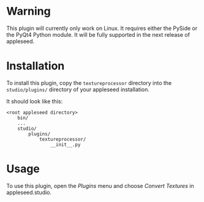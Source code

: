 Warning
=======

This plugin will currently only work on Linux. It requires either the PySide or the PyQt4 Python module. It will be fully supported in the next release of appleseed.


Installation
============

To install this plugin, copy the `textureprocessor` directory into the `studio/plugins/` directory of your appleseed installation.

It should look like this:

    <root appleseed directory>
        bin/
        ...
        studio/
            plugins/
                textureprocessor/
                    __init__.py


Usage
=====

To use this plugin, open the *Plugins* menu and choose *Convert Textures* in appleseed.studio.

